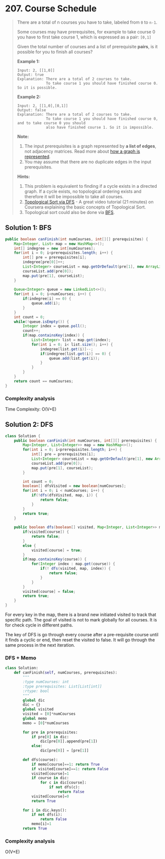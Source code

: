 # 207. Course Schedule

> There are a total of n courses you have to take, labeled from `0` to `n-1`.
>
> Some courses may have prerequisites, for example to take course 0 you have to first take course 1, which is expressed as a pair: `[0,1]`
>
> Given the total number of courses and a list of prerequisite **pairs**, is it possible for you to finish all courses?
>
> **Example 1:**
>
> ```text
> Input: 2, [[1,0]] 
> Output: true
> Explanation: There are a total of 2 courses to take. 
>              To take course 1 you should have finished course 0. So it is possible.
> ```
>
> **Example 2:**
>
> ```text
> Input: 2, [[1,0],[0,1]]
> Output: false
> Explanation: There are a total of 2 courses to take. 
>              To take course 1 you should have finished course 0, and to take course 0 you should
>              also have finished course 1. So it is impossible.
> ```
>
> **Note:**
>
> 1. The input prerequisites is a graph represented by **a list of edges**, not adjacency matrices. Read more about [how a graph is represented](https://www.khanacademy.org/computing/computer-science/algorithms/graph-representation/a/representing-graphs).
> 2. You may assume that there are no duplicate edges in the input prerequisites.
>
>  **Hints:**
>
> 1. This problem is equivalent to finding if a cycle exists in a directed graph. If a cycle exists, no topological ordering exists and therefore it will be impossible to take all courses.
> 2. [Topological Sort via DFS](https://class.coursera.org/algo-003/lecture/52) - A great video tutorial \(21 minutes\) on Coursera explaining the basic concepts of Topological Sort.
> 3. Topological sort could also be done via [BFS](http://en.wikipedia.org/wiki/Topological_sorting#Algorithms).

## Solution 1: BFS

```java
public boolean canFinish(int numCourses, int[][] prerequisites) {
    Map<Integer, List> map = new HashMap<>();
    int[] indegree = new int[numCourses];
    for(int i = 0; i<prerequisites.length; i++) {
        int[] pre = prerequisites[i];
        indegree[pre[0]]++;
        List<Integer> courseList = map.getOrDefault(pre[1], new ArrayList<>());
        courseList.add(pre[0]);
        map.put(pre[1], courseList);
    }
    
    Queue<Integer> queue = new LinkedList<>();
    for(int i = 0; i<numCourses; i++) {
        if(indegree[i] == 0) {
            queue.add(i);
        }
    }
    int count = 0;
    while(!queue.isEmpty()) {
        Integer index = queue.poll();
        count++;
        if(map.containsKey(index)) {
            List<Integer> list = map.get(index);
            for(int i = 0; i< list.size(); i++) {
                indegree[list.get(i)]--;
                if(indegree[list.get(i)] == 0) {
                    queue.add(list.get(i));
                }
            }
        }
    }
    return count == numCourses;
}
```

### Complexity analysis

Time Complexity: O\(V+E\)

## Solution 2: DFS

```java
class Solution {
    public boolean canFinish(int numCourses, int[][] prerequisites) {
        Map<Integer, List<Integer>> map = new HashMap<>();
        for(int i = 0; i<prerequisites.length; i++) {
            int[] pre = prerequisites[i];
            List<Integer> courseList = map.getOrDefault(pre[1], new ArrayList<>());
            courseList.add(pre[0]);
            map.put(pre[1], courseList);
        }

        int count = 0;
        boolean[] dfsVisited = new boolean[numCourses];
        for(int i = 0; i < numCourses; i++) {
            if(!dfs(dfsVisited, map, i)) {
                return false;
            }
        }
        return true;
    }
    
    public boolean dfs(boolean[] visited, Map<Integer, List<Integer>> map, int course){
        if(visited[course]) {
            return false;
        }
        else {
            visited[course] = true;
        }
        if(map.containsKey(course)) {
            for(Integer index : map.get(course)) {
                if(! dfs(visited, map, index)) {
                    return false;
                }
            }
        }
        visited[course] = false;
        return true;
    }
}
```

For every key in the map, there is a brand new initiated visited to track that specific path. The goal of visited is not to mark globally for all courses. It is for check cycle in different paths.

The key of DFS is go through every course after a pre-requisite course until it finds a cyclic or end, then reset the visited to false. It will go through the same process in the next iteration.

### DFS + Memo

```python
class Solution:
    def canFinish(self, numCourses, prerequisites):
        """
        :type numCourses: int
        :type prerequisites: List[List[int]]
        :rtype: bool
        """
        global dic
        dic = {}
        global visited
        visited = [0]*numCourses
        global memo
        memo = [0]*numCourses
        
        for pre in prerequisites:
            if pre[0] in dic:
                dic[pre[0]].append(pre[1])
            else:
                dic[pre[0]] = [pre[1]]
                
        def dfs(course):
            if memo[course]==1: return True
            if visited[course]==1: return False
            visited[course]=1
            if course in dic:
                for c in dic[course]:
                    if not dfs(c):
                        return False
            visited[course]=0
            return True
        
        for i in dic.keys():
            if not dfs(i):
                return False
            memo[i]=1
        return True
```

### Complexity analysis

O\(V+E\)

